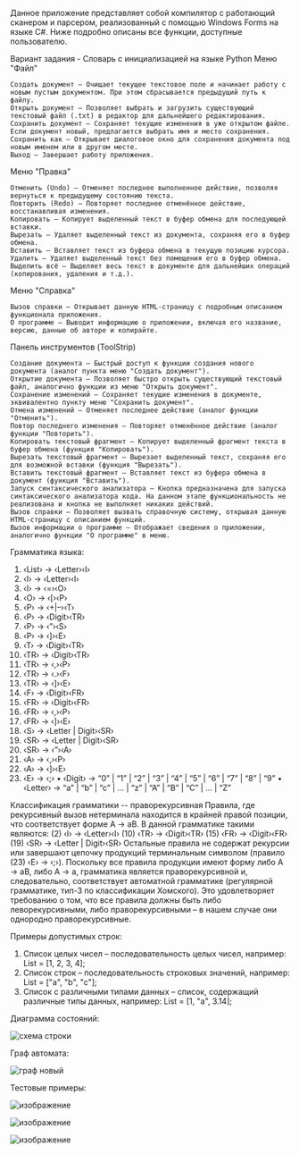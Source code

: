 Данное приложение представляет собой компилятор с работающий сканером и парсером, реализованный с помощью Windows Forms на языке C#. Ниже подробно описаны все функции, доступные пользователю.

Вариант задания - Словарь с инициализацией на языке Python
Меню "Файл"

    Создать документ – Очищает текущее текстовое поле и начинает работу с новым пустым документом. При этом сбрасывается предыдущий путь к файлу.
    Открыть документ – Позволяет выбрать и загрузить существующий текстовый файл (.txt) в редактор для дальнейшего редактирования.
    Сохранить документ – Сохраняет текущие изменения в уже открытом файле. Если документ новый, предлагается выбрать имя и место сохранения.
    Сохранить как – Открывает диалоговое окно для сохранения документа под новым именем или в другом месте.
    Выход – Завершает работу приложения.

Меню "Правка"

    Отменить (Undo) – Отменяет последнее выполненное действие, позволяя вернуться к предыдущему состоянию текста.
    Повторить (Redo) – Повторяет последнее отменённое действие, восстанавливая изменения.
    Копировать – Копирует выделенный текст в буфер обмена для последующей вставки.
    Вырезать – Удаляет выделенный текст из документа, сохраняя его в буфер обмена.
    Вставить – Вставляет текст из буфера обмена в текущую позицию курсора.
    Удалить – Удаляет выделенный текст без помещения его в буфер обмена.
    Выделить всё – Выделяет весь текст в документе для дальнейших операций (копирования, удаления и т.д.).

Меню "Справка"

    Вызов справки – Открывает данную HTML-страницу с подробным описанием функционала приложения.
    О программе – Выводит информацию о приложении, включая его название, версию, данные об авторе и копирайте.

Панель инструментов (ToolStrip)

    Создание документа – Быстрый доступ к функции создания нового документа (аналог пункта меню "Создать документ").
    Открытие документа – Позволяет быстро открыть существующий текстовый файл, аналогично функции из меню "Открыть документ".
    Сохранение изменений – Сохраняет текущие изменения в документе, эквивалентно пункту меню "Сохранить документ".
    Отмена изменений – Отменяет последнее действие (аналог функции "Отменить").
    Повтор последнего изменения – Повторяет отменённое действие (аналог функции "Повторить").
    Копировать текстовый фрагмент – Копирует выделенный фрагмент текста в буфер обмена (функция "Копировать").
    Вырезать текстовый фрагмент – Вырезает выделенный текст, сохраняя его для возможной вставки (функция "Вырезать").
    Вставить текстовый фрагмент – Вставляет текст из буфера обмена в документ (функция "Вставить").
    Запуск синтаксического анализатора – Кнопка предназначена для запуска синтаксического анализатора кода. На данном этапе функциональность не реализована и кнопка не выполняет никаких действий.
    Вызов справки – Позволяет вызвать справочную систему, открывая данную HTML-страницу с описанием функций.
    Вызов информации о программе – Отображает сведения о приложении, аналогично функции "О программе" в меню.

Грамматика языка:

1.	‹List› → ‹Letter›‹I›
2.	‹I› → ‹Letter›‹I›
3.	‹I› → ‹=›‹O›
4.	‹O› → ‹[›‹P›
5.	‹P› → ‹+|–›‹T›
6.	‹P› → ‹Digit›‹TR›
7.	‹P› → ‹”›‹S›
8.	‹P› → ‹]›‹E›
9.	‹T› → ‹Digit›‹TR›
10.	‹TR› → ‹Digit›‹TR›
11.	‹TR› → ‹,›‹P›
12.	‹TR› → ‹.›‹F›
13.	‹TR› → ‹]›‹E›
14.	‹F› → ‹Digit›‹FR›
15.	‹FR› → ‹Digit›‹FR›
16.	‹FR› → ‹,›‹P›
17.	‹FR› → ‹]›‹E›
18.	‹S› → ‹Letter | Digit›‹SR›
19.	‹SR› → ‹Letter | Digit›‹SR›
20.	‹SR› → ‹”›‹A›
21.	‹A› → ‹,›‹P›
22.	‹A› → ‹]›‹E›
23.	‹E› → ‹;›
•	‹Digit› → “0” | “1” | “2” | “3” | “4” | “5” | “6” | “7” | “8” | “9”
•	‹Letter› → “a” | “b” | “c” | ... | “z” | “A” | “B” | “C” | ... | “Z”

Классификация грамматики -- праворекурсивная
Правила, где рекурсивный вызов нетерминала находится в крайней правой позиции, что соответствует форме A → aB.
В данной грамматике такими являются:
(2) ‹I› → ‹Letter›‹I›
(10) ‹TR› → ‹Digit›‹TR›
(15) ‹FR› → ‹Digit›‹FR›
(19) ‹SR› → ‹Letter | Digit›‹SR›
Остальные правила не содержат рекурсии или завершают цепочку продукций терминальным символом (правило (23) ‹E› → ‹;›).
Поскольку все правила продукции имеют форму либо A → aB, либо A → a, грамматика является праворекурсивной и, следовательно, соответствует автоматной грамматике (регулярной грамматике, тип-3 по классификации Хомского). Это удовлетворяет требованию о том, что все правила должны быть либо леворекурсивными, либо праворекурсивными – в нашем случае они однородно праворекурсивные.


Примеры допустимых строк:

1.	Список целых чисел – последовательность целых чисел, например: List = [1, 2, 3, 4];
2.	Список строк – последовательность строковых значений, например: List = ["a", "b", "c"];
3.	Список с различными типами данных – список, содержащий различные типы данных, например: List = [1, "a", 3.14];


Диаграмма состояний:

![схема строки](https://github.com/user-attachments/assets/193b2642-e414-4123-aa49-7ac09c494c40)


Граф автомата:

![граф новый](https://github.com/user-attachments/assets/6e45d16a-2d42-45c2-a6e0-41e08748fe38)


Тестовые примеры:

![изображение](https://github.com/user-attachments/assets/1ca9750a-9590-4121-b79d-377cd8306f21)

![изображение](https://github.com/user-attachments/assets/df162cbc-46b5-468f-b024-afaf5dd53d62)

![изображение](https://github.com/user-attachments/assets/5916779f-b471-4222-84f6-4303c800de42)


